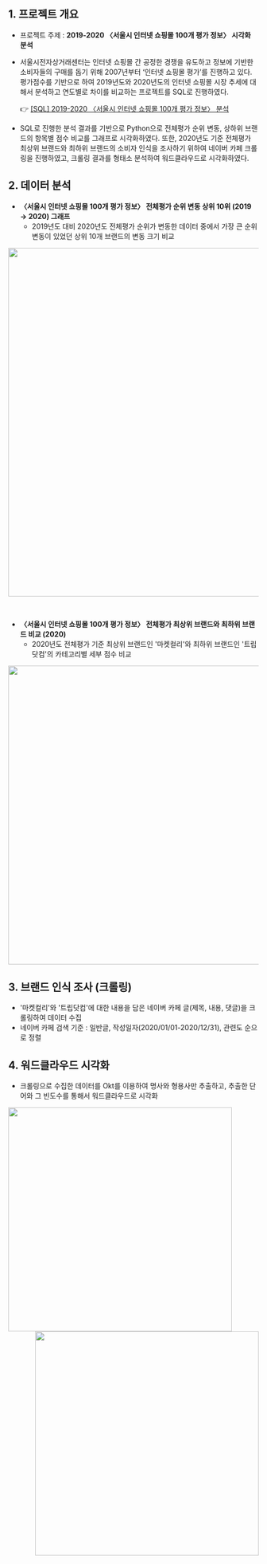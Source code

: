 ## 1. 프로젝트 개요

- 프로젝트 주제 : ****2019-2020 〈서울시 인터넷 쇼핑몰 100개 평가 정보〉 시각화 분석****
- 서울시전자상거래센터는 인터넷 쇼핑몰 간 공정한 경쟁을 유도하고 정보에 기반한 소비자들의 구매를 돕기 위해 2007년부터 ‘인터넷 쇼핑몰 평가’를 진행하고 있다. 평가점수를 기반으로 하여 2019년도와 2020년도의 인터넷 쇼핑몰 시장 추세에 대해서 분석하고 연도별로 차이를 비교하는 프로젝트를 SQL로 진행하였다.
    
    👉 [[SQL] 2019-2020 〈서울시 인터넷 쇼핑몰 100개 평가 정보〉 분석](https://github.com/54data/Data-Analysis-SQL)
    
- SQL로 진행한 분석 결과를 기반으로 Python으로 전체평가 순위 변동, 상하위 브랜드의 항목별 점수 비교를 그래프로 시각화하였다. 또한, 2020년도 기준 전체평가 최상위 브랜드와 최하위 브랜드의 소비자 인식을 조사하기 위하여 네이버 카페 크롤링을 진행하였고, 크롤링 결과를 형태소 분석하여 워드클라우드로 시각화하였다.

## 2. 데이터 분석
- ****〈서울시 인터넷 쇼핑몰 100개 평가 정보〉 전체평가 순위 변동 상위 10위 (2019 → 2020) 그래프****
  - 2019년도 대비 2020년도 전체평가 순위가 변동한 데이터 중에서 가장 큰 순위변동이 있었던 상위 10개 브랜드의 변동 크기 비교
<p align="center"><img src="https://user-images.githubusercontent.com/99173116/220585038-01942ee7-58a8-42e9-bd09-fe9513a0828e.png" width=700></p>

</br>

- ****〈서울시 인터넷 쇼핑몰 100개 평가 정보〉 전체평가 최상위 브랜드와 최하위 브랜드 비교 (2020)****
  - 2020년도 전체평가 기준 최상위 브랜드인 '마켓컬리'와 최하위 브랜드인 '트립닷컴'의 카테고리별 세부 점수 비교
<p align="center"><img src="https://user-images.githubusercontent.com/99173116/220585682-3d5763ee-b6ec-4c8d-ad1b-d1cf3412120b.png" width=600></p>

## 3. 브랜드 인식 조사 (크롤링)
- '마켓컬리'와 '트립닷컴'에 대한 내용을 담은 네이버 카페 글(제목, 내용, 댓글)을 크롤링하여 데이터 수집
- 네이버 카페 검색 기준 : 일반글, 작성일자(2020/01/01-2020/12/31), 관련도 순으로 정렬

## 4. 워드클라우드 시각화
- 크롤링으로 수집한 데이터를 Okt를 이용하여 명사와 형용사만 추출하고, 추출한 단어와 그 빈도수를 통해서 워드클라우드로 시각화
<img src="https://user-images.githubusercontent.com/99173116/220587934-d65eda5e-b551-4a3e-95a1-4d09d2fe15d6.png" align="left" width=450>
<img src="https://user-images.githubusercontent.com/99173116/220588143-dc72a60d-e5ff-471e-a940-7a5ed38bcecb.png" align="right" width=450>
